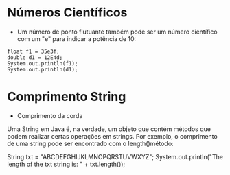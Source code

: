 # Números Científicos 

* Um número de ponto flutuante também pode ser um número científico com um "e" para indicar a potência de 10:

~~~
float f1 = 35e3f;
double d1 = 12E4d;
System.out.println(f1);
System.out.println(d1);
~~~
# Comprimento String 

* Comprimento da corda

Uma String em Java é, na verdade, um objeto que contém métodos que podem realizar certas operações em strings. Por exemplo, o comprimento de uma string pode ser encontrado com o length()método:

String txt = "ABCDEFGHIJKLMNOPQRSTUVWXYZ";
System.out.println("The length of the txt string is: " + txt.length());

